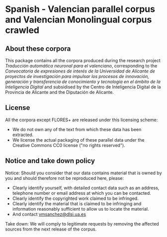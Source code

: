 Spanish - Valencian parallel corpus and Valencian Monolingual corpus crawled
================================================================================================

## About these corpora

This package contains all the corpora produced during the research project *Traducción automática neuronal para el valenciano*,
corresponding to the *Convocatoria de expresiones de interés de la Universidad de Alicante de proyectos de investigación para 
impulsar los procesos de innovación, generación y transferencia de conocimiento y tecnología en el ámbito de la Inteligencia Digital* 
and subsidised by the Centro de Inteligencia Digital de la Provincia de Alicante and the Diputación de Alicante.


## License
All the corpora except FLORES+ are released under this licensing scheme:
 * We do not own any of the text from which these data has been extracted.
 * We license the actual packaging of these parallel data under the Creative
   Commons CC0 license ("no rights reserved").

## Notice and take down policy
Notice: Should you consider that our data contains material that is owned by
you and should therefore not be reproduced here, please:

 * Clearly identify yourself, with detailed contact data such as an address,
   telephone number or email address at which you can be contacted.
 * Clearly identify the copyrighted work claimed to be infringed.
 * Clearly identify the material that is claimed to be infringing and
   information reasonably sufficient to allow us to locate the material. 
 * And contact vmsanchez@dlsi.ua.es

Take down: We will comply to legitimate requests by removing the affected
sources from the next release of the corpus.
